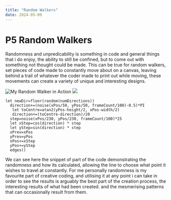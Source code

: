 ```yaml
---
title: "Random Walkers"
date: 2024-05-09
---
```


# P5 Random Walkers
Randomness and unpredicability is something in code and general things that i do enjoy, the ability to still be confined, but to come out with something not thought could be made.
This can be true for random walkers, set pieces of code made to constantly move about on a canvas, leaving behind a trail of whatever the coder made to print out while moving,
these movements can create a variety of unique and interesting designs.

![My Random Walker in Action](/My-coding-blog/images/random-walker.png)
<img src="/My-coding-blog/images/random-walker.png">

```
let newDir=floor(random(numDirections))
  direction+=(noise(xPos/50, yPos/50, frameCount/100)-0.5)*PI
   let toCentre=atan2(yPos-height/2, xPos-width/2)
   direction+=(toCentre-direction)/20
  step=noise(xPos/230, yPos/230, frameCount/100)*25
  let xStep=cos(direction) * step
  let yStep=sin(direction) * step
  xPrev=xPos
  yPrev=yPos
  xPos+=xStep
  yPos+=yStep
  edges()
```
We can see here the snippet of part of the code demonstrating the randomness and how its calculated, allowing the line to choose what point it wishes to travel at constantly.
For me personally randomness is my favourite part of creative coding, and utilising it at any point i can take in order to see the results is arguably the best part of the creation process, the interesting results
of what had been created. and the mesmerising patterns that can occasionally result from them.
